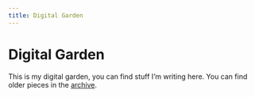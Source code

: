 ```yaml
---
title: Digital Garden
---
```


# Digital Garden

This is my digital garden, you can find stuff I’m writing here. You can
find older pieces in the [archive](archive/).
